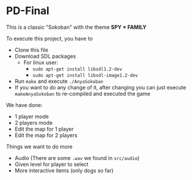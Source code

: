 # PD-Final
This is a classic "Sokoban" with the theme **SPY × FAMILY** 

To execute this project, you have to
- Clone this file
- Download SDL packages
  - For linux user:
    - `sudo apt-get install libsdl1.2-dev`
    - `sudo apt-get install libsdl-image1.2-dev`
- Run `make` and execute `./AnyaSokoban`
- If you want to do any change of it, after changing you can just execute `makeAnyaSokoban` to re-compiled and executed the game

We have done:
- 1 player mode
- 2 players mode
- Edit the map for 1 player
- Edit the map for 2 players

Things we want to do more 
- Audio (There are some `.wav` we found in `src/audio`) 
- Given level for player to select
- More interactive items (only dogs so far)
